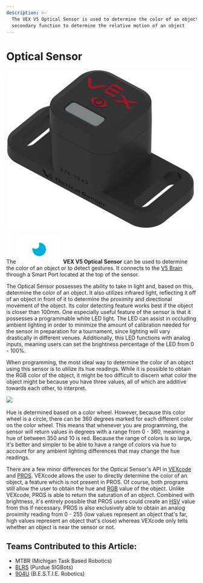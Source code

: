 ```yaml
---
description: >-
  The VEX V5 Optical Sensor is used to determine the color of an object and has
  secondary function to determine the relative motion of an object
---
```


# Optical Sensor

![V5 Optical Sensor](../../../.gitbook/assets/opticalsensor.png)

The <img src="../../../.gitbook/assets/opticalsensor_icon.png" alt="" data-size="line"> **VEX V5 Optical** **Sensor** can be used to determine the color of an object or to detect gestures. It connects to the [V5 Brain](../../vex-electronics/vex-v5-brain/) through a Smart Port located at the top of the sensor.

The Optical Sensor possesses the ability to take in light and, based on this, determine the color of an object. It also utilizes infrared light, reflecting it off of an object in front of it to determine the proximity and directional movement of the object. Its color detecting feature works best if the object is closer than 100mm. One especially useful feature of the sensor is that it possesses a programmable white LED light. The LED can assist in occluding ambient lighting in order to minimize the amount of calibration needed for the sensor in preparation for a tournament, since lighting will vary drastically in different venues. Additionally, this LED functions with analog inputs, meaning users can set the brightness percentage of the LED from 0 - 100%.

When programming, the most ideal way to determine the color of an object using this sensor is to utilize its hue readings. While it is possible to obtain the RGB color of the object, it might be too difficult to discern what color the object might be because you have three values, all of which are additive towards each other, to interpret.

![](../../../.gitbook/assets/colorwheel\_withdegrees.png)

Hue is determined based on a color wheel. However, because this color wheel is a circle, there can be 360 degrees marked for each different color on the color wheel. This means that whenever you are programming, the sensor will return values in degrees with a range from 0 - 360, meaning a hue of between 350 and 10 is red. Because the range of colors is so large, it's better and simpler to be able to have a range of colors via hue to account for any ambient lighting differences that may change the hue readings.&#x20;

There are a few minor differences for the Optical Sensor's API in [VEXcode](../../../software/vex-programming-software/vex-coding-studio-vcs.md) and [PROS](../../../software/vex-programming-software/pros/). VEXcode allows the user to directly determine the color of an object, a feature which is not present in PROS. Of course, both programs still allow the user to obtain the hue and [RGB](https://en.wikipedia.org/wiki/RGB\_color\_model) value of the object. Unlike VEXcode, PROS is able to return the saturation of an object. Combined with brightness, it's entirely possible that PROS users could create an [HSV](https://en.wikipedia.org/wiki/HSL\_and\_HSV) value from this if necessary. PROS is also exclusively able to obtain an analog proximity reading from 0 - 255 (low values represent an object that's far, high values represent an object that's close) whereas VEXcode only tells whether an object is near the sensor or not.

## Teams Contributed to this Article:

* MTBR (Michigan Task Based Robotics)
* [BLRS](https://purduesigbots.com/) (Purdue SIGBots)
* [904U](https://www.youtube.com/channel/UCKvtsL9hJ\_x7bqrpl3nJ3Gg) (B.E.S.T.I.E. Robotics)
